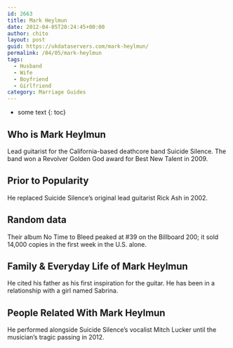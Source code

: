 ```yaml
---
id: 2663
title: Mark Heylmun
date: 2012-04-05T20:24:45+00:00
author: chito
layout: post
guid: https://ukdataservers.com/mark-heylmun/
permalink: /04/05/mark-heylmun
tags:
  - Husband
  - Wife
  - Boyfriend
  - Girlfriend
category: Marriage Guides
---
```


* some text
{: toc}
          
          
## Who is  Mark Heylmun
                  
                  
                  
Lead guitarist for the California-based deathcore band Suicide Silence. The band won a Revolver Golden God award for Best New Talent in 2009.
                  
                
                
                
## Prior to Popularity 
                  
                  
                  
He replaced Suicide Silence&#8217;s original lead guitarist Rick Ash in 2002.
                  
                
                
                
## Random data 
                  
                  
                  
Their album No Time to Bleed peaked at #39 on the Billboard 200; it sold 14,000 copies in the first week in the U.S. alone.
                  
                
                
                
## Family & Everyday Life of Mark Heylmun
                  
                  
                  
He cited his father as his first inspiration for the guitar. He has been in a relationship with a girl named Sabrina.
                  
                
                
                
## People Related With  Mark Heylmun
                  
                  
                  
He performed alongside Suicide Silence&#8217;s vocalist Mitch Lucker until the musician&#8217;s tragic passing in 2012.
                  
                
              
            
          
          
          
    
    
  

